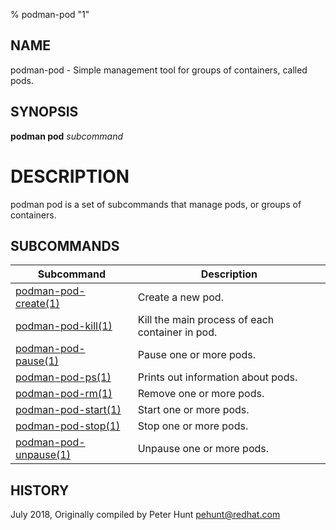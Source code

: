 % podman-pod "1"

## NAME
podman\-pod - Simple management tool for groups of containers, called pods.

## SYNOPSIS
**podman pod** *subcommand*

# DESCRIPTION
podman pod is a set of subcommands that manage pods, or groups of containers.

## SUBCOMMANDS

| Subcommand                                        | Description                                                                    |
| ------------------------------------------------- | ------------------------------------------------------------------------------ |
| [podman-pod-create(1)](podman-pod-create.1.md)    | Create a new pod.                                                              |
| [podman-pod-kill(1)](podman-pod-kill.1.md)        | Kill the main process of each container in pod.                                |
| [podman-pod-pause(1)](podman-pod-pause.1.md)      | Pause one or more pods.                                                        |
| [podman-pod-ps(1)](podman-pod-ps.1.md)            | Prints out information about pods.                                             |
| [podman-pod-rm(1)](podman-pod-rm.1.md)            | Remove one or more pods.                                                       |
| [podman-pod-start(1)](podman-pod-start.1.md)      | Start one or more pods.                                                        |
| [podman-pod-stop(1)](podman-pod-stop.1.md)        | Stop one or more pods.                                                         |
| [podman-pod-unpause(1)](podman-pod-unpause.1.md)  | Unpause one or more pods.                                                      |

## HISTORY
July 2018, Originally compiled by Peter Hunt <pehunt@redhat.com>
